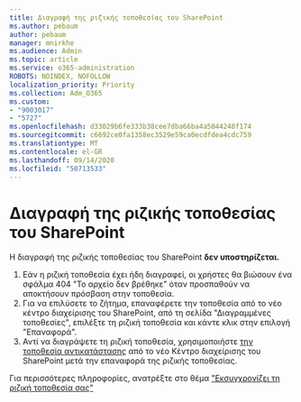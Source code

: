 ```yaml
---
title: Διαγραφή της ριζικής τοποθεσίας του SharePoint
ms.author: pebaum
author: pebaum
manager: mnirkhe
ms.audience: Admin
ms.topic: article
ms.service: o365-administration
ROBOTS: NOINDEX, NOFOLLOW
localization_priority: Priority
ms.collection: Adm_O365
ms.custom:
- "9003017"
- "5727"
ms.openlocfilehash: d33029b6fe333b38cee7dba66ba4a5044248f174
ms.sourcegitcommit: c6692ce0fa1358ec3529e59ca0ecdfdea4cdc759
ms.translationtype: MT
ms.contentlocale: el-GR
ms.lasthandoff: 09/14/2020
ms.locfileid: "50713533"
---
```

# <a name="delete-the-sharepoint-root-site"></a>Διαγραφή της ριζικής τοποθεσίας του SharePoint

Η διαγραφή της ριζικής τοποθεσίας του SharePoint  **δεν υποστηρίζεται.**

1.  Εάν η ριζική τοποθεσία έχει ήδη διαγραφεί, οι χρήστες θα βιώσουν ένα σφάλμα 404 "Το αρχείο δεν βρέθηκε" όταν προσπαθούν να αποκτήσουν πρόσβαση στην τοποθεσία.
2.  Για να επιλύσετε το ζήτημα, επαναφέρετε την [](https://admin.microsoft.com/sharepoint?page=recycleBin&modern=true) τοποθεσία από το νέο κέντρο διαχείρισης του SharePoint, από τη σελίδα "Διαγραμμένες τοποθεσίες", επιλέξτε τη ριζική τοποθεσία και κάντε κλικ στην επιλογή "Επαναφορά".
3.  Αντί να διαγράψετε τη ριζική τοποθεσία, χρησιμοποιήστε [την τοποθεσία αντικατάστασης](https://docs.microsoft.com/sharepoint/modern-root-site#replace-your-root-site)  από το νέο Κέντρο διαχείρισης του SharePoint μετά την επαναφορά της ριζικής τοποθεσίας.

Για περισσότερες πληροφορίες, ανατρέξτε στο θέμα ["Εκσυγχρονίζει τη ριζική τοποθεσία σας"](https://docs.microsoft.com/sharepoint/modern-root-site)